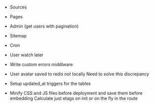 * Sources

* Pages
* Admin (get users with pagination)
* Sitemap
* Cron
* User watch later

* Write custom errors middlware

* User avatar saved to redis not locally
  Need to solve this discrepancy

* Setup updated_at triggers for the tables
* Minify CSS and JS files before deployment and save them before embedding
  Calculate just etags on init or on the fly in the route